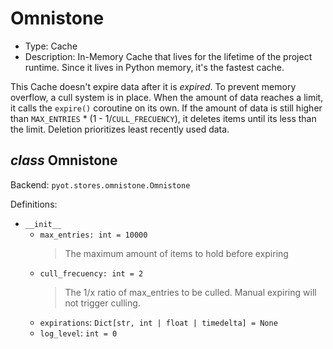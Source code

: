 # Omnistone

- Type: Cache
- Description: In-Memory Cache that lives for the lifetime of the project runtime. Since it lives in Python memory, it's the fastest cache.

This Cache doesn't expire data after it is _expired_. To prevent memory overflow, a cull system is in place. When the amount of data reaches a limit, it calls the `expire()` coroutine on its own. If the amount of data is still higher than `MAX_ENTRIES` * (1 - 1/`CULL_FRECUENCY`), it deletes items until its less than the limit. Deletion prioritizes least recently used data.

## _class_ Omnistone

Backend: `pyot.stores.omnistone.Omnistone`

Definitions:

* `__init__`
  * `max_entries: int = 10000`
    > The maximum amount of items to hold before expiring
  * `cull_frecuency: int = 2`
    > The 1/x ratio of max_entries to be culled. Manual expiring will not trigger culling.
  * `expirations`: `Dict[str, int | float | timedelta] = None`
  * `log_level`: `int = 0`
